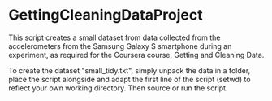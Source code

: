# GettingCleaningDataProject

This script creates a small dataset from data collected from the accelerometers from the Samsung Galaxy S smartphone during an experiment, as required for the Coursera course, Getting and Cleaning Data.

To create the dataset "small_tidy.txt", simply unpack the data in a folder, place the script alongside and adapt the first line of the script (setwd) to reflect your own working directory. Then source or run the script.
